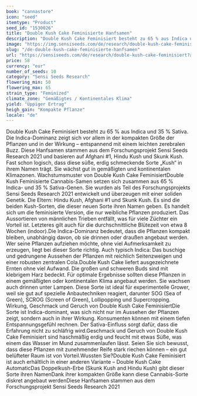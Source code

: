 ```yaml
---
book: "cannastore"
icon: "seed"
itemtype: "Product"
seed_id: "1530026"
title: "Double Kush Cake Feminisierte Hanfsamen"
description: "Double Kush Cake Feminisiert besteht zu 65 % aus Indica und 35 % Sativa. Es ist eine kompakte, buschige Sorte mit guten Erträgen und einem relaxten High."
image: "https://img.sensiseeds.com/de/research/double-kush-cake-feminisiert-image.png"
slug: "/de-double-kush-cake-feminisierte-hanfsamen"
url: "https://sensiseeds.com/de/research/double-kush-cake-feminisiert?a_aid=cannastore"
price: 58
currency: "eur"
number_of_seeds: 10
category: "Sensi Seeds Research"
flowering_min: 50
flowering_max: 65
strain_type: "Feminized"
climate_zone: "Gemäßigtes / Kontinentales Klima"
yield: "Üppiger Ertrag"
heigh_gain: "Kompakte Pflanze"
locale: "de"
---
```

Double Kush Cake Feminisiert besteht zu 65 % aus Indica und 35 % Sativa. Die Indica-Dominanz zeigt sich vor allem in der kompakten Größe der Pflanzen und in der Wirkung – entspannend mit einem leichten zerebralen Buzz. Diese Hanfsamen stammen aus dem Forschungsprojekt Sensi Seeds Research 2021 und basieren auf Afghani #1, Hindu Kush und Skunk Kush. Fast schon logisch, dass diese süße, erdig schmeckende Sorte „Kush“ in ihrem Namen trägt. Sie wächst gut in gemäßigten und kontinentalen Klimazonen. Wachstumsmuster von Double Kush Cake FeminisiertDouble Kush Feminisierte Cannabis-Samen setzen sich zusammen aus 65 % Indica- und 35 % Sativa-Genen. Sie wurden als Teil des Forschungsprojekts Sensi Seeds Research 2021 entwickelt und überzeugen mit einer soliden Genetik. Die Eltern: Hindu Kush, Afghani #1 und Skunk Kush. Es sind die beiden Kush-Sorten, die dieser neuen Sorte ihren Namen geben. Es handelt sich um die feminisierte Version, die nur weibliche Pflanzen produziert. Das Aussortieren von männlichen Trieben entfällt, was für viele Züchter ein Vorteil ist. Letzteres gilt auch für die durchschnittliche Blütezeit von etwa 8 Wochen (indoor).Die Indica-Dominanz bedeutet, dass die Pflanzen kompakt bleiben, unabhängig davon, ob sie drinnen oder draußen angebaut werden. Wer seine Pflanzen aufziehen möchte, ohne viel Aufmerksamkeit zu erzeugen, liegt bei dieser Sorte richtig. Auch typisch Indica: Das buschige und gedrungene Aussehen der Pflanzen mit reichlich Seitenzweigen und einer robusten zentralen Cola.Double Kush Cake liefert ausgezeichnete Ernten ohne viel Aufwand. Die großen und schweren Buds sind mit klebrigem Harz bedeckt. Für optimale Ergebnisse sollten diese Pflanzen in einem gemäßigten oder kontinentalen Klima angebaut werden. Sie wachsen auch drinnen unter Lampen. Diese Sorte ist ideal für experimentelle Grower, weil sie gut auf spezielle Anbautechniken reagiert, darunter SOG (Sea of Green), SCROG (Screen of Green), Lollipopping und Supercropping. Wirkung, Geschmack und Geruch von Double Kush Cake FeminisiertDie Sorte ist Indica-dominant, was sich nicht nur im Aussehen der Pflanzen zeigt, sondern auch in ihrer Wirkung. Konsumenten können mit einem tiefen Entspannungsgefühl rechnen. Der Sativa-Einfluss sorgt dafür, dass die Erfahrung nicht zu schläfrig wird.Geschmack und Geruch von Double Kush Cake Feminisiert sind haschmäßig erdig und feucht mit etwas Süße, was einem das Wasser im Mund zusammenlaufen lässt. Seien Sie sich bewusst, dass diese Pflanzen mit zunehmender Reife stark riechen können – ein gut belüfteter Raum ist von Vorteil.Wussten Sie?Double Kush Cake Feminisiert ist auch erhältlich in einer anderen Variante – Double Kush Cake AutomaticDas Doppelkush-Erbe (Skunk Kush and Hindu Kush) gibt dieser Sorte ihren NamenDank ihrer kompakten Größe kann diese Cannabis-Sorte diskret angebaut werdenDiese Hanfsamen stammen aus dem Forschungsprojekt Sensi Seeds Research 2021
